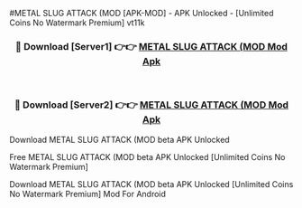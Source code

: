 #METAL SLUG ATTACK (MOD [APK-MOD] - APK Unlocked - [Unlimited Coins No Watermark Premium] vt11k



<div align="center">

<h3>🔴 Download [Server1] 👉👉 <a href="https://momento.my/?title=METAL_SLUG_ATTACK_(MOD">METAL SLUG ATTACK (MOD Mod Apk</a></h3><br>

<h3>🔴 Download [Server2] 👉👉 <a href="https://momento.my/?title=METAL_SLUG_ATTACK_(MOD">METAL SLUG ATTACK (MOD Mod Apk</a></h3>
</div>



Download METAL SLUG ATTACK (MOD beta APK Unlocked

Free METAL SLUG ATTACK (MOD beta APK Unlocked [Unlimited Coins No Watermark Premium]

Download METAL SLUG ATTACK (MOD beta APK Unlocked [Unlimited Coins No Watermark Premium] Mod For Android
